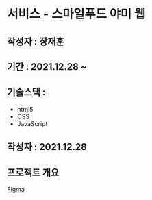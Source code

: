 # 서비스 - 스마일푸드 야미 웹

## 작성자 : 장재훈

## 기간 : 2021.12.28 ~

## 기술스택 : 
   * html5
   * CSS
   * JavaScript

## 작성자 : 2021.12.28

## 프로젝트 개요
[Figma](https://www.figma.com/file/rmc6j2dyDmQxYKKJFdgkPU/3%EC%A3%BC%EC%B0%A8-yami?node-id=0%3A1)
